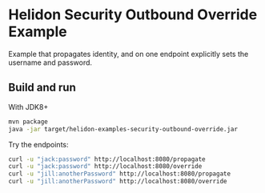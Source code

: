 
# Helidon Security Outbound Override Example

Example that propagates identity, and on one endpoint explicitly
sets the username and password.

## Build and run

With JDK8+
```bash
mvn package
java -jar target/helidon-examples-security-outbound-override.jar
```

Try the endpoints:
```bash
curl -u "jack:password" http://localhost:8080/propagate
curl -u "jack:password" http://localhost:8080/override
curl -u "jill:anotherPassword" http://localhost:8080/propagate
curl -u "jill:anotherPassword" http://localhost:8080/override
```